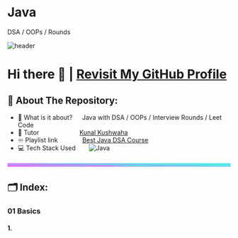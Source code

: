 # Java
DSA / OOPs / Rounds

![header](https://capsule-render.vercel.app/api?type=waving&color=gradient&customColorList=30)
<h1 align="left"> Hi there 👋 | <a href="https://github.com/TridentifyIshaan"> Revisit My GitHub Profile</a> </h1>

## 💫 About The Repository:
- 🌱 What is it about? &emsp; Java with DSA / OOPs / Interview Rounds / Leet Code
- 💞 Tutor &emsp; &emsp; &emsp; &emsp; &nbsp; &nbsp; <a href="https://www.youtube.com/@KunalKushwaha">Kunal Kushwaha</a>
- ♾️ Playlist link &emsp; &emsp; &nbsp; &nbsp; <a href="https://youtube.com/playlist?list=PL9gnSGHSqcnr_DxHsP7AW9ftq0AtAyYqJ&si=AG8E7wGfOYLsCCzq">Best Java DSA Course</a> 
- 💻 Tech Stack Used &emsp; &nbsp; ![Java](https://img.shields.io/badge/Java5-%23D6FFFA.svg?style=for-the-badge&logo=java&logoColor=%23044F88)

![alt text](https://github.com/ChaosXYZ/ChaosXYZ/blob/main/divider.png?raw=true)

## 🗂️ Index:

### 01 Basics
<h4> 1.  </h4>
